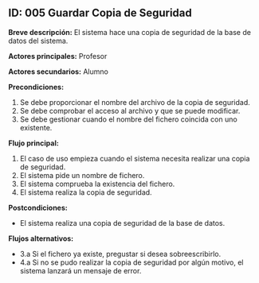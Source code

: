 ## ID: 005 Guardar Copia de Seguridad

**Breve descripción:** El sistema hace una copia de seguridad de la base de datos del sistema.

**Actores principales:** Profesor

**Actores secundarios:** Alumno

**Precondiciones:**

 1. Se debe proporcionar el nombre del archivo de la copia de seguridad.
 2. Se debe comprobar el acceso al archivo y que se puede modificar.
 3. Se debe gestionar cuando el nombre del fichero coincida con uno existente.

**Flujo principal:**

 1. El caso de uso empieza cuando el sistema necesita realizar una copia de seguridad.
 2. El sistema pide un nombre de fichero.
 3. El sistema comprueba la existencia del fichero.
 4. El sistema realiza la copia de seguridad.

**Postcondiciones:**

 - El sistema realiza una copia de seguridad de la base de datos.

**Flujos alternativos:**

- 3.a Si el fichero ya existe, pregustar si desea sobreescribirlo.
- 4.a Si no se pudo realizar la copia de seguridad por algún motivo, el sistema lanzará un mensaje de error.
